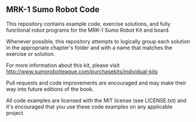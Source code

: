 ## MRK-1 Sumo Robot Code ##

This repository contains example code, exercise solutions,
and fully functional robot programs for the MRK-1 Sumo Robot
Kit and board.

Whenever possible, this repository attempts to logically group
each solution in the appropriate chapter's folder and with a
name that matches the exercise or solution.

For more information about this kit, please visit
http://www.sumorobotleague.com/purchasekits/individual-kits

Pull requests and code improvements are encouraged and may make
their way into future editions of the book.

All code examples are licensed with the MIT license (see LICENSE.txt)
and it's encouraged that you use these code examples on any 
applicable project.
